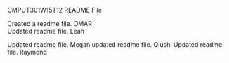 CMPUT301W15T12 README File 

Created a readme file. OMAR <br>
Updated readme file. Leah

Updated readme file. Megan
updated readme file. Qiushi
Updated readme file. Raymond
